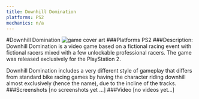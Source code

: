 ```yaml
---
title: Downhill Domination
platforms: PS2
mechanics: n/a
---
```

#Downhill Domination
![game cover art](//images.igdb.com/igdb/image/upload/t_cover_big/splocr3qlcdzgx2sre92.jpg "Logo Title Text 1")
###Platforms
PS2
###Description:
Downhill Domination is a video game based on a fictional racing event with fictional racers mixed with a few unlockable professional racers. The game was released exclusively for the PlayStation 2. 
 
Downhill Domination includes a very different style of gameplay that differs from standard bike racing games by having the character riding downhill almost exclusively (hence the name), due to the incline of the tracks.
###Screenshots
[no screenshots yet ...]
###Video
[no videos yet...]

